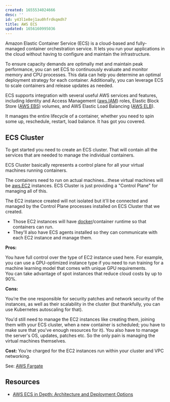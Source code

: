 ```yaml
---
created: 1655534024666
desc: ''
id: y43l1e8ej1au0hfrdkqmdh7
title: AWS ECS
updated: 1656160995036
---
```

   
Amazon Elastic Container Service (ECS) is a cloud-based and fully-managed container orchestration service. It lets you run your applications in the cloud without having to configure and maintain the infrastructure.   
   
To ensure capacity demands are optimally met and maintain peak performance, you can set ECS to continuously evaluate and monitor memory and CPU processes. This data can help you determine an optimal deployment strategy for each container. Additionally, you can leverage ECS to scale containers and release updates as needed.   
   
ECS supports integration with several useful AWS services and features, including Identity and Access Management ([aws.IAM](../devlog/aws.IAM.md)) roles, Elastic Block Store ([AWS EBS](../devlog/AWS%20EBS.md)) volumes, and AWS Elastic Load Balancing ([AWS ELB](../devlog/AWS%20ELB.md)).   
   
It manages the entire lifecycle of a container, whether you need to spin some up, reschedule, restart, load balance. It has got you covered.   
   
## ECS Cluster   
   
To get started you need to create an ECS cluster. That will contain all the services that are needed to manage the individual containers.   
   
ECS Cluster basically represents a control plane for all your virtual machines running containers.   
   
The containers need to run on actual machines...these virtual machines will be [aws.EC2](../devlog/aws.EC2.md) instances. ECS Cluster is just providing a "Control Plane" for managing all of this.   
   
The EC2 instance created will not isolated but it'll be connected and managed by the Control Plane processes installed on ECS Cluster that we created.   
   
   
- Those EC2 instances will have [docker](../devlog/docker.md)/container runtime so that containers can run.   
- They'll also have ECS agents installed so they can communicate with each EC2 instance and manage them.   
   
**Pros:**   
   
You have full control over the type of EC2 instance used here. For example, you can use a GPU-optimized instance type if you need to run training for a machine learning model that comes with unique GPU requirements.   
You can take advantage of spot instances that reduce cloud costs by up to 90%.   
   
**Cons:**   
   
You’re the one responsible for security patches and network security of the instances, as well as their scalability in the cluster (but thankfully, you can use Kubernetes autoscaling for that).   
   
You'd still need to manage the EC2 instances like creating them, joining them with your ECS cluster, when a new container is scheduled; you have to make sure that you've enough resources for it). You also have to manage the server's OS, updates, patches etc. So the only pain is managing the virtual machines themselves.   
   
**Cost:** You’re charged for the EC2 instances run within your cluster and VPC networking.   
   
See: [AWS Fargate](../devlog/AWS%20Fargate.md)   
   
## Resources   
   
   
- [AWS ECS in Depth: Architecture and Deployment Options](https://cloud.netapp.com/blog/aws-cvo-blg-aws-ecs-in-depth-architecture-and-deployment-options)